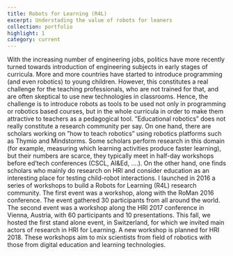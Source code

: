 ```yaml
---
title: Robots for Learning (R4L)
excerpt: Understading the value of robots for leaners
collection: portfolio
highlight: 1
category: current
---
```


With the increasing number of engineering jobs, politics have more recently turned towards introduction of
engineering subjects in early stages of curricula. More and more countries have started to introduce programming
(and even robotics) to young children. However, this constitutes a real challenge for the teaching
professionals, who are not trained for that, and are often skeptical to use new technologies in classrooms.
Hence, the challenge is to introduce robots as tools to be used not only in programming or robotics
based courses, but in the whole curricula in order to make them attractive to teachers as a pedagogical
tool.
”Educational robotics” does not really constitute a research community per say. On one hand, there are scholars
working on ”how to teach robotics” using robotics platforms such as Thymio and Mindstorms. Some scholars
perform research in this domain (for example, measuring which learning activities produce faster learning), but
their numbers are scarce, they typically meet in half-day workshops before ed’tech conferences (CSCL, AI&Ed, ….).
On the other hand, one finds scholars who mainly do research on HRI and consider education as an interesting
place for testing child-robot interactions.
I launched in 2016 a series of workshops to build a Robots for Learning (R4L) research community. The first event
was a workshop, along with the RoMan 2016 conference. The event gathered 30 participants from all around the
world. The second event was a workshop along the HRI 2017 conference in Vienna, Austria, with 60 participants
and 10 presentations. This fall, we hosted the first stand alone event, in Switzerland, for which we invited main
actors of research in HRI for Learning. A new workshop is planned for HRI 2018. These workshops aim to
mix scientists from field of robotics with those from digital education and learning technologies.